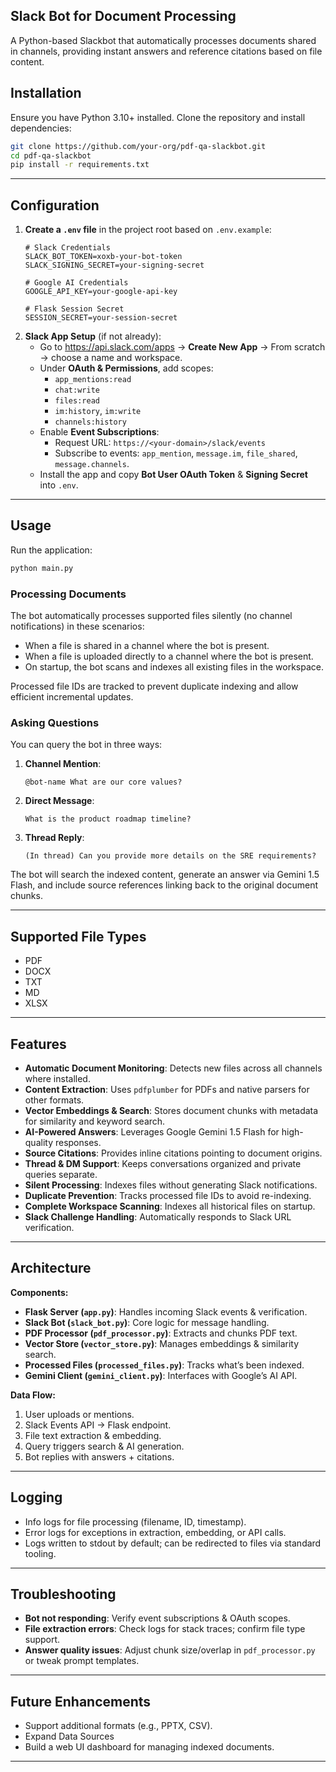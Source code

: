 ## Slack Bot for Document Processing
A Python-based Slackbot that automatically processes documents shared in channels, providing instant answers and reference citations based on file content.



## Installation 
Ensure you have Python 3.10+ installed. Clone the repository and install dependencies:

```bash
git clone https://github.com/your-org/pdf-qa-slackbot.git
cd pdf-qa-slackbot
pip install -r requirements.txt
```

---

## Configuration
1. **Create a `.env` file** in the project root based on `.env.example`:
   ```dotenv
   # Slack Credentials
   SLACK_BOT_TOKEN=xoxb-your-bot-token
   SLACK_SIGNING_SECRET=your-signing-secret

   # Google AI Credentials
   GOOGLE_API_KEY=your-google-api-key

   # Flask Session Secret
   SESSION_SECRET=your-session-secret
   ```
2. **Slack App Setup** (if not already):
   - Go to https://api.slack.com/apps → **Create New App** → From scratch → choose a name and workspace.
   - Under **OAuth & Permissions**, add scopes:
     - `app_mentions:read`
     - `chat:write`
     - `files:read`
     - `im:history`, `im:write`
     - `channels:history`
   - Enable **Event Subscriptions**:
     - Request URL: `https://<your-domain>/slack/events`
     - Subscribe to events: `app_mention`, `message.im`, `file_shared`, `message.channels`.
   - Install the app and copy **Bot User OAuth Token** & **Signing Secret** into `.env`.

---

## Usage
Run the application:

```bash
python main.py
```

### Processing Documents
The bot automatically processes supported files silently (no channel notifications) in these scenarios:
- When a file is shared in a channel where the bot is present.
- When a file is uploaded directly to a channel where the bot is present.
- On startup, the bot scans and indexes all existing files in the workspace.

Processed file IDs are tracked to prevent duplicate indexing and allow efficient incremental updates.

### Asking Questions
You can query the bot in three ways:
1. **Channel Mention**:
   ```
   @bot-name What are our core values?
   ```
2. **Direct Message**:
   ```
   What is the product roadmap timeline?
   ```
3. **Thread Reply**:
   ```
   (In thread) Can you provide more details on the SRE requirements?
   ```
The bot will search the indexed content, generate an answer via Gemini 1.5 Flash, and include source references linking back to the original document chunks.

---

## Supported File Types
- PDF
- DOCX
- TXT
- MD
- XLSX

---

## Features
- **Automatic Document Monitoring**: Detects new files across all channels where installed.
- **Content Extraction**: Uses `pdfplumber` for PDFs and native parsers for other formats.
- **Vector Embeddings & Search**: Stores document chunks with metadata for similarity and keyword search.
- **AI-Powered Answers**: Leverages Google Gemini 1.5 Flash for high-quality responses.
- **Source Citations**: Provides inline citations pointing to document origins.
- **Thread & DM Support**: Keeps conversations organized and private queries separate.
- **Silent Processing**: Indexes files without generating Slack notifications.
- **Duplicate Prevention**: Tracks processed file IDs to avoid re-indexing.
- **Complete Workspace Scanning**: Indexes all historical files on startup.
- **Slack Challenge Handling**: Automatically responds to Slack URL verification.

---

## Architecture
**Components:**
- **Flask Server (`app.py`)**: Handles incoming Slack events & verification.
- **Slack Bot (`slack_bot.py`)**: Core logic for message handling.
- **PDF Processor (`pdf_processor.py`)**: Extracts and chunks PDF text.
- **Vector Store (`vector_store.py`)**: Manages embeddings & similarity search.
- **Processed Files (`processed_files.py`)**: Tracks what’s been indexed.
- **Gemini Client (`gemini_client.py`)**: Interfaces with Google’s AI API.

**Data Flow:**
1. User uploads or mentions.  
2. Slack Events API → Flask endpoint.  
3. File text extraction & embedding.  
4. Query triggers search & AI generation.  
5. Bot replies with answers + citations.

---

## Logging
- Info logs for file processing (filename, ID, timestamp).
- Error logs for exceptions in extraction, embedding, or API calls.
- Logs written to stdout by default; can be redirected to files via standard tooling.

---

## Troubleshooting
- **Bot not responding**: Verify event subscriptions & OAuth scopes.  
- **File extraction errors**: Check logs for stack traces; confirm file type support.  
- **Answer quality issues**: Adjust chunk size/overlap in `pdf_processor.py` or tweak prompt templates.

---

## Future Enhancements
- Support additional formats (e.g., PPTX, CSV).  
- Expand Data Sources  
- Build a web UI dashboard for managing indexed documents.  


---

